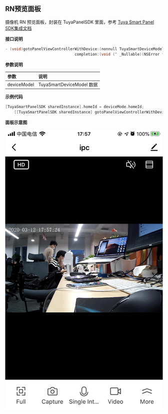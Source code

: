 ## RN预览面板

摄像机 RN 预览面板，封装在 TuyaPanelSDK 里面，参考 [Tuya Smart Panel SDK集成文档](https://tuyainc.github.io/tuyasmart_panel_ios_sdk_doc/)

**接口说明**

```objective-c
- (void)gotoPanelViewControllerWithDevice:(nonnull TuyaSmartDeviceModel *)device
                               completion:(void (^ _Nullable)(NSError *_Nullable error))completion;
```

**参数说明**

| 参数        | 说明                      |
| :---------- | :------------------------ |
| deviceModel | TuyaSmartDeviceModel 数据 |

**示例代码**

```objective-c
[TuyaSmartPanelSDK sharedInstance].homeId = deviceMode.homeId;
    [[TuyaSmartPanelSDK sharedInstance] gotoPanelViewControllerWithDevice:deviceMode completion:nil];
```

**面板示意图**

![rn预览面板](./images/camera_panel_rn_preview.PNG)